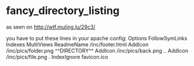 fancy_directory_listing
=======================

as seen on http://wtf.muling.lu/29c3/

you have to put these lines in your apache config:
Options FollowSymLinks Indexes MultiViews
ReadmeName /inc/footer.html
AddIcon /inc/pics/folder.png ^^DIRECTORY^^
AddIcon /inc/pics/back.png ..
AddIcon /inc/pics/file.png *.*
IndexIgnore favicon.ico
